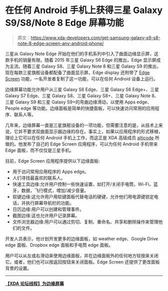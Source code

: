 # 在任何 Android 手机上获得三星 Galaxy S9/S8/Note 8 Edge 屏幕功能

> 原文：<https://www.xda-developers.com/get-samsung-galaxy-s9-s8-note-8-edge-screen-any-android-phone/>

三星从 Galaxy Note Edge 开始在他们的手机系列中引入了曲面边缘显示屏，这款手机的销量有限。随着 2015 年三星 Galaxy S6 Edge 的推出，Edge 显示屏成为主流。随着三星 Galaxy S8、三星 Galaxy Note 8 和三星 Galaxy S9 的推出，现在每款三星旗舰设备都配备了曲面显示屏。Edge display 还附带了 [Edge Screen](https://www.xda-developers.com/increase-edge-screen-size-samsung-galaxy/) 功能，一名开发者复制了这一功能，可以在任何 Android 设备上运行。

边缘屏幕功能允许用户从三星 Galaxy S6 Edge、三星 Galaxy S6 Edge+、三星 Galaxy S7 Edge、三星 Galaxy S8、三星 Galaxy S8+、三星 Galaxy Note 8、三星 Galaxy S9 和三星 Galaxy S9+的弯曲边缘滑动，以使用 Apps edge、People edge 等功能。边缘面板是简单的快捷面板，可以快速访问常用的应用程序、联系人等。

几年来，边缘屏幕一直是三星旗舰设备的一项功能，但需要注意的是，从技术上来说，它并不要求双曲面显示器边缘的存在。事实上，如果以应用程序的形式移植，理论上它可以在任何 Android 手机上工作，而这正是 XDA 高级成员 [alticode](https://forum.xda-developers.com/member.php?u=8444291) 所做的。他发布了自己的 Edge Screen 应用程序，可以为任何 Android 手机带来 Edge 面板，而不仅仅是三星手机。

目前，Edge Screen 应用程序提供以下边缘面板:

*   用于访问常用应用程序的 Apps edge。
*   人们寻找最喜欢的联系人。
*   快速工具边缘:允许用户控制一些快速设置，如打开/关闭手电筒，Wi-Fi，蓝牙，数据，飞行模式，增加/减少音量。
*   软键边缘:这允许用户用软键面板代替电话的硬键，允许他们用电源键锁定电话，并执行屏幕导航栏的功能。
*   日历边缘:用户可以创建和管理事件。
*   截图边缘:这也允许用户记录屏幕。
*   文件浏览器边缘:用户可以通过剪切、复制、重命名、共享和删除操作来管理他们的文件。

开发人员表示，他计划开发更多的边缘面板，如 weather edge、Google Drive edge 面板、Dropbox edge 面板和手电筒 edge 面板。

用户可以从左或右滑动来使用边缘面板，并在边缘面板外的任何地方轻按来关闭它。或者，他们也可以按返回按钮来关闭面板。Edge Screen 还提供了更改面板背景的设置。

* * *

[**【XDA 论坛线程】为边缘屏幕**](https://forum.xda-developers.com/android/apps-games/app-edge-screen-android-experience-t3809450)
